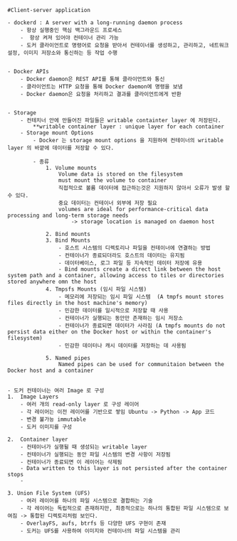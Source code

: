 

    #Client-server application 

    - dockerd : A server with a long-running daemon process 
        - 항상 실행중인 핵심 백그라운드 프로세스
        -  항상 켜져 있어야 컨테이너 관리 가능 
        - 도커 클라이언트로 명령어로 요청을 받아서 컨테이너를 생성하고, 관리하고, 네트워크 설정, 이미지 저장소와 통신하는 등 작업 수행 


    - Docker APIs 
        - Docker daemon은 REST API를 통해 클라이언트와 통신 
        - 클라이언트는 HTTP 요청을 통해 Docker daemon에 명령을 보냄 
        - Docker daemon은 요청을 처리하고 결과를 클라이언트에게 반환


    - Storage 
        - 컨테치너 안에 만들어진 파일들은 writable containter layer 에 저장된다. 
            **writable container layer : unique layer for each container 
        - Storage mount Options 
            - Docker 는 storage mount options 을 지원하여 컨테이너의 writable layer 의 바깥에 데이터를 저장할 수 있다. 

            - 종류
                1. Volume mounts 
                    Volume data is stored on the filesystem 
                    must mount the volume to container 
                    직접적으로 볼륨 데이터에 접근하는것은 지원하지 않아서 오류가 발생 할 수 있다.    
                    중요 데이터는 컨테이너 외부에 저장 필요 
                    volumes are ideal for performance-critical data processing and long-term storage needs
                        -> storage location is managed on daemon host

                2. Bind mounts
                3. Bind Mounts
                    - 호스트 시스템의 디렉토리나 파일을 컨테이너에 연결하는 방법 
                    - 컨테이너가 종료되더라도 호스트의 데이터는 유지됨 
                    - 데이터베이스, 로그 파일 등 지속적인 데이터 저장에 유용
                    - Bind mounts create a direct link between the host system path and a container, allowing access to tiles or directories stored anywhere omn the host
                4. Tmpsfs Mounts (임시 파일 시스템)
                    - 메모리에 저장되는 임시 파일 시스템  (A tmpfs mount stores files directly in the host machine's memory)
                    - 민감한 데이터를 일시적으로 저장할 때 사용 
                    - 컨테이너가 실행되는 동안만 존재하는 임시 저장소 
                    - 컨테이너가 종료되면 데이터가 사라짐 (A tmpfs mounts do not persist data either on the Docker host or within the container's filesystem) 
                    - 민감한 데이터나 캐시 데이터를 저장하는 데 사용됨

                5. Named pipes 
                    Named pipes can be used for communitaion between the Docker host and a container


    - 도커 컨테이너는 여러 Image 로 구성 
    1.  Image Layers 
        - 여러 개의 read-only layer 로 구성 레이어 
        - 각 레이어는 이전 레이어를 기반으로 쌓임 Ubuntu -> Python -> App 코드 
        - 변경 불가능 immutable 
        - 도커 이미지를 구성 

    2.  Container layer    
        - 컨테이너가 실행될 때 생성되는 writable layer 
        - 컨테이너가 실행되는 동안 파일 시스템의 변경 사항이 저장됨 
        - 컨테이너가 종료되면 이 레이어는 삭제됨
        - Data written to this layer is not persisted after the container stops 
        - 

    3. Union File System (UFS)
        - 여러 레이어를 하나의 파일 시스템으로 결합하는 기술 
        - 각 레이어는 독립적으로 존재하지만, 최종적으로는 하나의 통합된 파일 시스템으로 보여짐 -> 통합된 디렉토리처럼 보인다. 
        - OverlayFS, aufs, btrfs 등 다양한 UFS 구현이 존재
        - 도커는 UFS를 사용하여 이미지와 컨테이너의 파일 시스템을 관리

